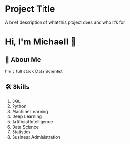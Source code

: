 
# Project Title

A brief description of what this project does and who it's for


# Hi, I'm Michael! 👋


## 🚀 About Me
I'm a full stack Data Scientist


## 🛠 Skills
1. SQL
2. Python
3. Machine Learning
4. Deep Learning
5. Artificial Intelligence
6. Data Science
7. Statistics
8. Business Administration